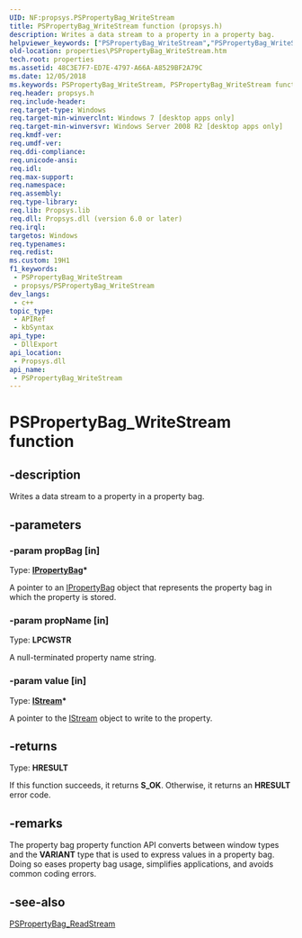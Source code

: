 ```yaml
---
UID: NF:propsys.PSPropertyBag_WriteStream
title: PSPropertyBag_WriteStream function (propsys.h)
description: Writes a data stream to a property in a property bag.
helpviewer_keywords: ["PSPropertyBag_WriteStream","PSPropertyBag_WriteStream function [Windows Properties]","properties.PSPropertyBag_WriteStream","propsys/PSPropertyBag_WriteStream","shell.PSPropertyBag_WriteStream","shell_PSPropertyBag_WriteStream"]
old-location: properties\PSPropertyBag_WriteStream.htm
tech.root: properties
ms.assetid: 48C3E7F7-ED7E-4797-A66A-A8529BF2A79C
ms.date: 12/05/2018
ms.keywords: PSPropertyBag_WriteStream, PSPropertyBag_WriteStream function [Windows Properties], properties.PSPropertyBag_WriteStream, propsys/PSPropertyBag_WriteStream, shell.PSPropertyBag_WriteStream, shell_PSPropertyBag_WriteStream
req.header: propsys.h
req.include-header: 
req.target-type: Windows
req.target-min-winverclnt: Windows 7 [desktop apps only]
req.target-min-winversvr: Windows Server 2008 R2 [desktop apps only]
req.kmdf-ver: 
req.umdf-ver: 
req.ddi-compliance: 
req.unicode-ansi: 
req.idl: 
req.max-support: 
req.namespace: 
req.assembly: 
req.type-library: 
req.lib: Propsys.lib
req.dll: Propsys.dll (version 6.0 or later)
req.irql: 
targetos: Windows
req.typenames: 
req.redist: 
ms.custom: 19H1
f1_keywords:
 - PSPropertyBag_WriteStream
 - propsys/PSPropertyBag_WriteStream
dev_langs:
 - c++
topic_type:
 - APIRef
 - kbSyntax
api_type:
 - DllExport
api_location:
 - Propsys.dll
api_name:
 - PSPropertyBag_WriteStream
---
```


# PSPropertyBag_WriteStream function


## -description

Writes a data stream to a property in a property bag.

## -parameters

### -param propBag [in]

Type: <b><a href="../oaidl/nn-oaidl-ipropertybag.md">IPropertyBag</a>*</b>

A pointer to an <a href="../oaidl/nn-oaidl-ipropertybag.md">IPropertyBag</a> object that represents the property bag in which the property is stored.

### -param propName [in]

Type: <b>LPCWSTR</b>

A null-terminated property name string.

### -param value [in]

Type: <b><a href="/windows/desktop/api/objidl/nn-objidl-istream">IStream</a>*</b>

A pointer to the <a href="/windows/desktop/api/objidl/nn-objidl-istream">IStream</a> object to write to the property.

## -returns

Type: <b>HRESULT</b>

If this function succeeds, it returns <b xmlns:loc="http://microsoft.com/wdcml/l10n">S_OK</b>. Otherwise, it returns an <b xmlns:loc="http://microsoft.com/wdcml/l10n">HRESULT</b> error code.

## -remarks

The property bag property function API converts between window types and the <b>VARIANT</b> type that is used to express values in a property bag. Doing so eases property bag usage, simplifies applications, and avoids common coding errors.

## -see-also

<a href="/windows/desktop/api/propsys/nf-propsys-pspropertybag_readstream">PSPropertyBag_ReadStream</a>